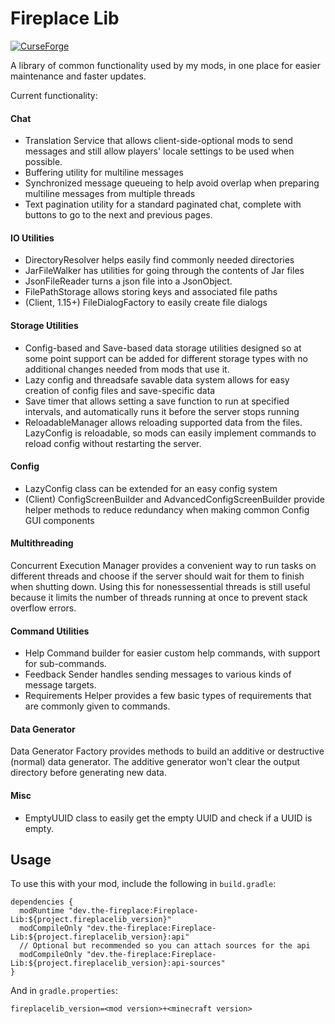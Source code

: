 # Fireplace Lib
[![CurseForge](http://cf.way2muchnoise.eu/short_432845_downloads.svg)](https://minecraft.curseforge.com/projects/fireplace-lib)

A library of common functionality used by my mods, in one place for easier maintenance and faster updates.

Current functionality:

#### Chat
- Translation Service that allows client-side-optional mods to send messages and still allow players' locale settings to be used when possible.
- Buffering utility for multiline messages
- Synchronized message queueing to help avoid overlap when preparing multiline messages from multiple threads
- Text pagination utility for a standard paginated chat, complete with buttons to go to the next and previous pages.

#### IO Utilities
- DirectoryResolver helps easily find commonly needed directories
- JarFileWalker has utilities for going through the contents of Jar files
- JsonFileReader turns a json file into a JsonObject.
- FilePathStorage allows storing keys and associated file paths
- (Client, 1.15+) FileDialogFactory to easily create file dialogs

#### Storage Utilities
- Config-based and Save-based data storage utilities designed so at some point support can be added for different storage types with no additional changes needed from mods that use it.
- Lazy config and threadsafe savable data system allows for easy creation of config files and save-specific data
- Save timer that allows setting a save function to run at specified intervals, and automatically runs it before the server stops running
- ReloadableManager allows reloading supported data from the files. LazyConfig is reloadable, so mods can easily implement commands to reload config without restarting the server.

#### Config
- LazyConfig class can be extended for an easy config system
- (Client) ConfigScreenBuilder and AdvancedConfigScreenBuilder provide helper methods to reduce redundancy when making common Config GUI components

#### Multithreading
Concurrent Execution Manager provides a convenient way to run tasks on different threads and choose if the server should wait for them to finish when shutting down. Using this for nonessessential threads is still useful because it limits the number of threads running at once to prevent stack overflow errors.

#### Command Utilities
- Help Command builder for easier custom help commands, with support for sub-commands.
- Feedback Sender handles sending messages to various kinds of message targets.
- Requirements Helper provides a few basic types of requirements that are commonly given to commands.

#### Data Generator
Data Generator Factory provides methods to build an additive or destructive (normal) data generator. The additive generator won't clear the output directory before generating new data.

#### Misc
- EmptyUUID class to easily get the empty UUID and check if a UUID is empty.

## Usage
To use this with your mod, include the following in `build.gradle`:
```
dependencies {
  modRuntime "dev.the-fireplace:Fireplace-Lib:${project.fireplacelib_version}"
  modCompileOnly "dev.the-fireplace:Fireplace-Lib:${project.fireplacelib_version}:api"
  // Optional but recommended so you can attach sources for the api
  modCompileOnly "dev.the-fireplace:Fireplace-Lib:${project.fireplacelib_version}:api-sources"
}
```
And in `gradle.properties`:
```
fireplacelib_version=<mod version>+<minecraft version>
```
